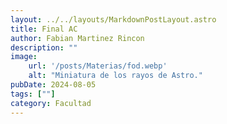 ```yaml
---
layout: ../../layouts/MarkdownPostLayout.astro
title: Final AC
author: Fabian Martinez Rincon
description: ""
image:
    url: '/posts/Materias/fod.webp'
    alt: "Miniatura de los rayos de Astro."
pubDate: 2024-08-05
tags: [""]
category: Facultad
---
```

